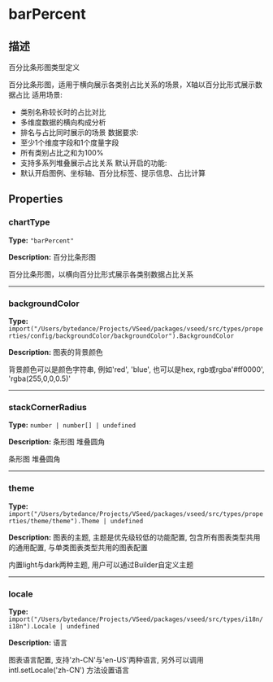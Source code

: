 # barPercent
## 描述
百分比条形图类型定义

百分比条形图，适用于横向展示各类别占比关系的场景，X轴以百分比形式展示数据占比
适用场景:
- 类别名称较长时的占比对比
- 多维度数据的横向构成分析
- 排名与占比同时展示的场景
数据要求:
- 至少1个维度字段和1个度量字段
- 所有类别占比之和为100%
- 支持多系列堆叠展示占比关系
默认开启的功能:
- 默认开启图例、坐标轴、百分比标签、提示信息、占比计算


## Properties

### chartType

**Type:** `"barPercent"`

**Description:**
百分比条形图

百分比条形图，以横向百分比形式展示各类别数据占比关系

---

### backgroundColor

**Type:** `import("/Users/bytedance/Projects/VSeed/packages/vseed/src/types/properties/config/backgroundColor/backgroundColor").BackgroundColor`

**Description:**
图表的背景颜色

背景颜色可以是颜色字符串, 例如'red', 'blue', 也可以是hex, rgb或rgba'#ff0000', 'rgba(255,0,0,0.5)'

---

### stackCornerRadius

**Type:** `number | number[] | undefined`

**Description:**
条形图 堆叠圆角

条形图 堆叠圆角

---

### theme

**Type:** `import("/Users/bytedance/Projects/VSeed/packages/vseed/src/types/properties/theme/theme").Theme | undefined`

**Description:**
图表的主题, 主题是优先级较低的功能配置, 包含所有图表类型共用的通用配置, 与单类图表类型共用的图表配置

内置light与dark两种主题, 用户可以通过Builder自定义主题

---

### locale

**Type:** `import("/Users/bytedance/Projects/VSeed/packages/vseed/src/types/i18n/i18n").Locale | undefined`

**Description:**
语言

图表语言配置, 支持'zh-CN'与'en-US'两种语言, 另外可以调用 intl.setLocale('zh-CN') 方法设置语言